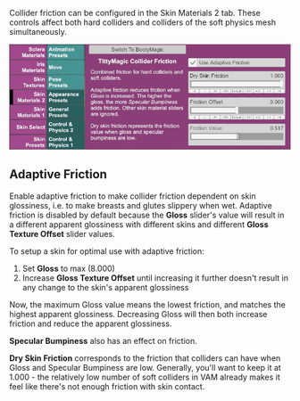 Collider friction can be configured in the Skin Materials 2 tab. These controls affect both hard colliders and colliders of the soft physics mesh simultaneously.

![1_0_collider_friction.jpg](/assets/screens/naturalis/1_0_collider_friction.jpg)

## Adaptive Friction

Enable adaptive friction to make collider friction dependent on skin glossiness, i.e. to make breasts and glutes slippery when wet. Adaptive friction is disabled by default because the **Gloss** slider's value will result in a different apparent glossiness with different skins and different **Gloss Texture Offset** slider values.

To setup a skin for optimal use with adaptive friction:

1. Set **Gloss** to max (8.000)
2. Increase **Gloss Texture Offset** until increasing it further doesn't result in any change to the skin's apparent glossiness

Now, the maximum Gloss value means the lowest friction, and matches the highest apparent glossiness. Decreasing Gloss will then both increase friction and reduce the apparent glossiness.

**Specular Bumpiness** also has an effect on friction.

**Dry Skin Friction** corresponds to the friction that colliders can have when Gloss and Specular Bumpiness are low. Generally, you'll want to keep it at 1.000 - the relatively low number of soft colliders in VAM already makes it feel like there's not enough friction with skin contact.
